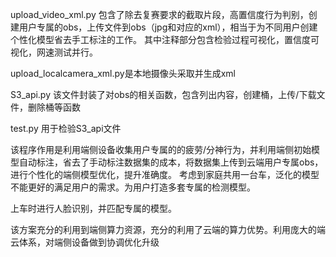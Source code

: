 upload_video_xml.py  包含了除去复赛要求的截取片段，高置信度行为判别，创建用户专属的obs，上传文件到obs（jpg和对应的xml），相当于为不同用户创建个性化模型省去手工标注的工作。
其中注释部分包含检验过程可视化，置信度可视化，网速测试并行。

upload_localcamera_xml.py是本地摄像头采取并生成xml

S3_api.py  该文件封装了对obs的相关函数，包含列出内容，创建桶，上传/下载文件，删除桶等函数

test.py  用于检验S3_api文件

该程序作用是利用端侧设备收集用户专属的的疲劳/分神行为，并利用端侧初始模型自动标注，省去了手动标注数据集的成本，将数据集上传到云端用户专属obs，进行个性化的端侧模型优化，提升准确度。
考虑到家庭共用一台车，泛化的模型不能更好的满足用户的需求。为用户打造多套专属的检测模型。

上车时进行人脸识别，并匹配专属的模型。

该方案充分的利用到端侧算力资源，充分的利用了云端的算力优势。利用庞大的端云体系，对端侧设备做到协调优化升级
